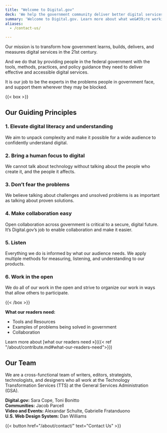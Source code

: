 ```yaml
---
title: "Welcome to Digital.gov"
deck: 'We help the government community deliver better digital services.'
summary: 'Welcome to Digital.gov. Learn more about what we&#39;re working on'
aliases:
  - /contact-us/

---
```


Our mission is to transform how government learns, builds, delivers, and measures digital services in the 21st century.

And we do that by providing people in the federal government with the tools, methods, practices, and policy guidance they need to deliver effective and accessible digital services.

It is our job to be the experts in the problems people in government face, and support them wherever they may be blocked.

{{< box >}}

## Our Guiding Principles

### 1. Elevate digital literacy and understanding

We aim to unpack complexity and make it possible for a wide audience to confidently understand digital.

### 2. Bring a human focus to digital

We cannot talk about technology without talking about the people who create it, and the people it affects.

### 3. Don’t fear the problems

We believe talking about challenges and unsolved problems is as important as talking about proven solutions.

### 4. Make collaboration easy

Open collaboration across government is critical to a secure, digital future. It’s Digital.gov’s job to enable collaboration and make it easier.

### 5. Listen

Everything we do is informed by what our audience needs. We apply multiple methods for measuring, listening, and understanding to our products.

### 6. Work in the open

We do all of our work in the open and strive to organize our work in ways that allow others to participate.

{{< /box >}}

**What our readers need:**

- Tools and Resources
- Examples of problems being solved in government
- Collaboration

Learn more about [what our readers need »]({{< ref "/about/contribute.md#what-our-readers-need">}})

## Our Team

We are a cross-functional team of writers, editors, strategists, technologists, and designers who all work at the Technology Transformation Services (TTS) at the General Services Administration (GSA).

**Digital.gov:** Sara Cope, Toni Bonitto <br/>
**Communities:** Jacob Parcell <br/>
**Video and Events:** Alexandar Schulte, Gabrielle Fratanduono <br/>
**U.S. Web Design System:** Dan Williams <br/>

{{< button href="/about/contact/" text="Contact Us" >}}
